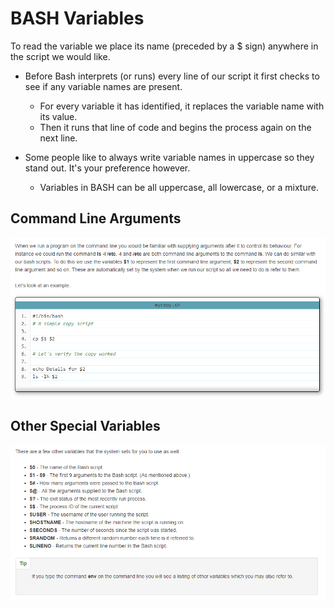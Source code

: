 # BASH Variables

To read the variable we place its name (preceded by a $ sign) anywhere in the script we would like.
 
 * Before Bash interprets (or runs) every line of our script it first checks to see if any variable names are present. 
    * For every variable it has identified, it replaces the variable name with its value. 
    * Then it runs that line of code and begins the process again on the next line.

 * Some people like to always write variable names in uppercase so they stand out. It's your preference however. 
    * Variables in BASH can be all uppercase, all lowercase, or a mixture.
 
## Command Line Arguments

![](img/1.png)

## Other Special Variables

![](img/2.png)